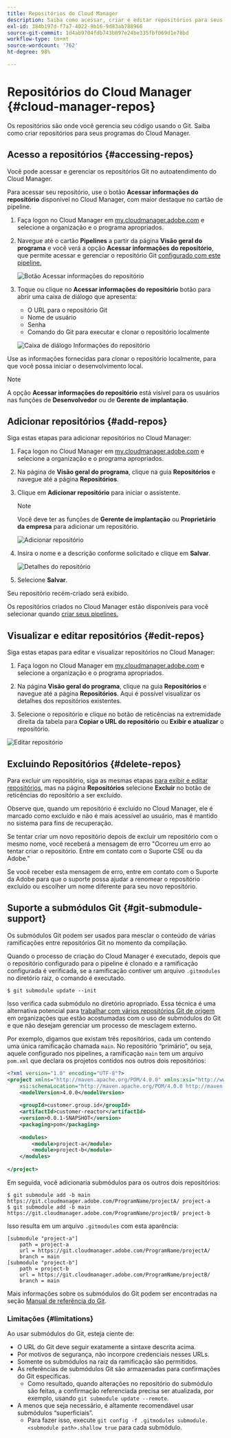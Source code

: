 ```yaml
---
title: Repositórios do Cloud Manager
description: Saiba como acessar, criar e editar repositórios para seus programas do Cloud Manager.
exl-id: 384b197d-f7a7-4022-9b16-9d83ab788966
source-git-commit: 1d4ab9704fdb743b097e24be335fbf069d1e78bd
workflow-type: tm+mt
source-wordcount: '762'
ht-degree: 98%

---
```



# Repositórios do Cloud Manager {#cloud-manager-repos}

Os repositórios são onde você gerencia seu código usando o Git. Saiba como criar repositórios para seus programas do Cloud Manager.

## Acesso a repositórios {#accessing-repos}

Você pode acessar e gerenciar os repositórios Git no autoatendimento do Cloud Manager.

Para acessar seu repositório, use o botão **Acessar informações do repositório** disponível no Cloud Manager, com maior destaque no cartão de pipeline.

1. Faça logon no Cloud Manager em [my.cloudmanager.adobe.com](https://my.cloudmanager.adobe.com) e selecione a organização e o programa apropriados.

1. Navegue até o cartão **Pipelines** a partir da página **Visão geral do programa** e você verá a opção **Acessar informações do repositório**, que permite acessar e gerenciar o repositório Git [configurado com este pipeline.](/help/using/production-pipelines.md)

   ![Botão Acessar informações do repositório](/help/assets/access-repo1.png)

1. Toque ou clique no **Acessar informações do repositório** botão para abrir uma caixa de diálogo que apresenta:

   * O URL para o repositório Git
   * Nome de usuário
   * Senha
   * Comando do Git para executar e clonar o repositório localmente

   ![Caixa de diálogo Informações do repositório](/help/assets/access-repo-create.png)

Use as informações fornecidas para clonar o repositório localmente, para que você possa iniciar o desenvolvimento local.

>[!NOTE]
>
>A opção **Acessar informações do repositório** está visível para os usuários nas funções de **Desenvolvedor** ou de **Gerente de implantação**.

## Adicionar repositórios {#add-repos}

Siga estas etapas para adicionar repositórios no Cloud Manager:

1. Faça logon no Cloud Manager em [my.cloudmanager.adobe.com](https://my.cloudmanager.adobe.com) e selecione a organização e o programa apropriados.

1. Na página de **Visão geral do programa**, clique na guia **Repositórios** e navegue até a página **Repositórios**.

1. Clique em **Adicionar repositório** para iniciar o assistente.

   >[!NOTE]
   >
   >Você deve ter as funções de **Gerente de implantação** ou **Proprietário da empresa** para adicionar um repositório.

   ![Adicionar repositório](/help/assets/create-repo2.png)

1. Insira o nome e a descrição conforme solicitado e clique em **Salvar**.

   ![Detalhes do repositório](/help/assets/repo-1.png)

1. Selecione **Salvar**.

Seu repositório recém-criado será exibido.

Os repositórios criados no Cloud Manager estão disponíveis para você selecionar quando [criar seus pipelines.](/help/overview/ci-cd-pipelines.md)

## Visualizar e editar repositórios {#edit-repos}

Siga estas etapas para editar e visualizar repositórios no Cloud Manager:

1. Faça logon no Cloud Manager em [my.cloudmanager.adobe.com](https://my.cloudmanager.adobe.com) e selecione a organização e o programa apropriados.

1. Na página **Visão geral do programa**, clique na guia **Repositórios** e navegue até a página **Repositórios**. Aqui é possível visualizar os detalhes dos repositórios existentes.

1. Selecione o repositório e clique no botão de reticências na extremidade direita da tabela para **Copiar o URL do repositório** ou **Exibir e atualizar** o repositório.

![Editar repositório](/help/assets/create-repo3.png)

## Excluindo Repositórios {#delete-repos}

Para excluir um repositório, siga as mesmas etapas [para exibir e editar repositórios](#edit-repos), mas na página **Repositórios** selecione **Excluir** no botão de reticências do repositório a ser excluído.

Observe que, quando um repositório é excluído no Cloud Manager, ele é marcado como excluído e não é mais acessível ao usuário, mas é mantido no sistema para fins de recuperação.

Se tentar criar um novo repositório depois de excluir um repositório com o mesmo nome, você receberá a mensagem de erro &quot;Ocorreu um erro ao tentar criar o repositório. Entre em contato com o Suporte CSE ou da Adobe.&quot;

Se você receber esta mensagem de erro, entre em contato com o Suporte da Adobe para que o suporte possa ajudar a renomear o repositório excluído ou escolher um nome diferente para seu novo repositório.

## Suporte a submódulos Git {#git-submodule-support}

Os submódulos Git podem ser usados para mesclar o conteúdo de várias ramificações entre repositórios Git no momento da compilação.

Quando o processo de criação do Cloud Manager é executado, depois que o repositório configurado para o pipeline é clonado e a ramificação configurada é verificada, se a ramificação contiver um arquivo `.gitmodules` no diretório raiz, o comando é executado.

```
$ git submodule update --init
```

Isso verifica cada submódulo no diretório apropriado. Essa técnica é uma alternativa potencial para [trabalhar com vários repositórios Git de origem](/help/managing-code/multiple-git-repos.md) em organizações que estão acostumadas com o uso de submódulos do Git e que não desejam gerenciar um processo de mesclagem externo.

Por exemplo, digamos que existam três repositórios, cada um contendo uma única ramificação chamada `main`. No repositório “primário”, ou seja, aquele configurado nos pipelines, a ramificação `main` tem um arquivo `pom.xml` que declara os projetos contidos nos outros dois repositórios:

```xml
<?xml version="1.0" encoding="UTF-8"?>
<project xmlns="http://maven.apache.org/POM/4.0.0" xmlns:xsi="http://www.w3.org/2001/XMLSchema-instance"
    xsi:schemaLocation="http://maven.apache.org/POM/4.0.0 http://maven.apache.org/maven-v4_0_0.xsd">
    <modelVersion>4.0.0</modelVersion>
   
    <groupId>customer.group.id</groupId>
    <artifactId>customer-reactor</artifactId>
    <version>0.0.1-SNAPSHOT</version>
    <packaging>pom</packaging>
   
    <modules>
        <module>project-a</module>
        <module>project-b</module>
    </modules>
   
</project>
```

Em seguida, você adicionaria submódulos para os outros dois repositórios:

```shell
$ git submodule add -b main https://git.cloudmanager.adobe.com/ProgramName/projectA/ project-a
$ git submodule add -b main https://git.cloudmanager.adobe.com/ProgramName/projectB/ project-b
```

Isso resulta em um arquivo `.gitmodules` com esta aparência:

```text
[submodule "project-a"]
    path = project-a
    url = https://git.cloudmanager.adobe.com/ProgramName/projectA/
    branch = main
[submodule "project-b"]
    path = project-b
    url = https://git.cloudmanager.adobe.com/ProgramName/projectB/
    branch = main
```

Mais informações sobre os submódulos do Git podem ser encontradas na seção [Manual de referência do Git](https://git-scm.com/book/en/v2/Git-Tools-Submodules).

### Limitações           {#limitations}

Ao usar submódulos do Git, esteja ciente de:

* O URL do Git deve seguir exatamente a sintaxe descrita acima.
* Por motivos de segurança, não incorpore credenciais nesses URLs.
* Somente os submódulos na raiz da ramificação são permitidos.
* As referências de submódulos Git são armazenadas para confirmações do Git específicas.
   * Como resultado, quando alterações no repositório do submódulo são feitas, a confirmação referenciada precisa ser atualizada, por exemplo, usando `git submodule update --remote`.
* A menos que seja necessário, é altamente recomendável usar submódulos “superficiais”.
   * Para fazer isso, execute `git config -f .gitmodules submodule.<submodule path>.shallow true` para cada submódulo.
